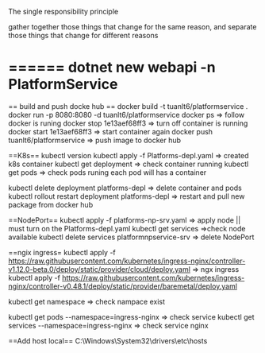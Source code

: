 The single responsibility principle

gather together those things that change for the same reason, and separate those things that change for different reasons

======
dotnet new webapi -n PlatformService
=====
== build and push docke hub ==
docker build -t tuanlt6/platformservice .
docker run -p 8080:8080 -d tuanlt6/platformservice
docker ps => follow docker is runing
docker stop 1e13aef68ff3 => turn off container is running
docker start 1e13aef68ff3 => start container again
docker push tuanlt6/platformservice => push image to docker hub


==K8s==
kubectl version
kubectl apply -f Platforms-depl.yaml => created k8s container
kubectl get deployment =>  check container running
kubectl get pods =>  check pods runing
each pod will has a container

kubectl delete deployment platforms-depl => delete container and pods
kubectl rollout restart deployment platforms-depl => restart and pull new package from docker hub

==NodePort==
kubectl apply -f platforms-np-srv.yaml => apply node || must turn on the Platforms-depl.yaml
kubectl get services =>check node available
kubectl delete services platformnpservice-srv => delete NodePort


==ngix ingress=
kubectl apply -f https://raw.githubusercontent.com/kubernetes/ingress-nginx/controller-v1.12.0-beta.0/deploy/static/provider/cloud/deploy.yaml
=> ngx ingress
kubectl apply -f https://raw.githubusercontent.com/kubernetes/ingress-nginx/controller-v0.48.1/deploy/static/provider/baremetal/deploy.yaml


kubectl get namespace => check nampace exist

kubectl get pods --namespace=ingress-nginx => check service
kubectl get services --namespace=ingress-nginx => check service nginx


==Add host local==
C:\Windows\System32\drivers\etc\hosts